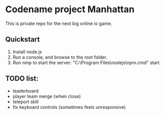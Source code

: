 # Codename project Manhattan

This is private repo for the next big online io game.

## Quickstart

1. Install node.js
2. Run a console, and browse to the root folder.
3. Run nmp to start the server: "C:\Program Files\nodejs\npm.cmd" start

## TODO list:
 - leaderboard
 - player team merge (when close)
 - teleport skill
 - fix keyboard controls (sometimes feels unresponsive)